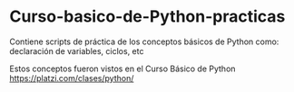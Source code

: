 # Curso-basico-de-Python-practicas
Contiene scripts de práctica de los conceptos básicos de Python como: declaración de variables, ciclos, etc

Estos conceptos fueron vistos en el Curso Básico de Python https://platzi.com/clases/python/ 

